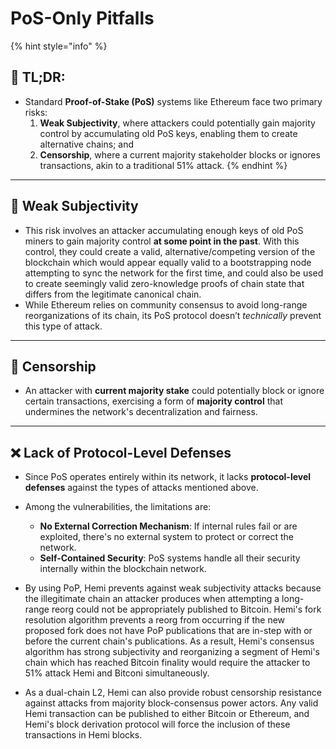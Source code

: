 # PoS-Only Pitfalls

{% hint style="info" %}
## 📜 TL;DR:

* Standard **Proof-of-Stake (PoS)** systems like Ethereum face two primary risks:
  1. **Weak Subjectivity**, where attackers could potentially gain majority control by accumulating old PoS keys, enabling them to create alternative chains; and
  2. **Censorship**, where a current majority stakeholder blocks or ignores transactions, akin to a traditional 51% attack.
{% endhint %}

***

## 🚨 Weak Subjectivity

* This risk involves an attacker accumulating enough keys of old PoS miners to gain majority control **at some point in the past**. With this control, they could create a valid, alternative/competing version of the blockchain which would appear equally valid to a bootstrapping node attempting to sync the network for the first time, and could also be used to create seemingly valid zero-knowledge proofs of chain state that differs from the legitimate canonical chain.
* While Ethereum relies on community consensus to avoid long-range reorganizations of its chain, its PoS protocol doesn’t _technically_ prevent this type of attack.

***

## 🚫 Censorship

* An attacker with **current majority stake** could potentially block or ignore certain transactions, exercising a form of **majority control** that undermines the network's decentralization and fairness.

***

## ❌ Lack of Protocol-Level Defenses

* Since PoS operates entirely within its network, it lacks **protocol-level defenses** against the types of attacks mentioned above.
*   Among the vulnerabilities, the limitations are:

    * **No External Correction Mechanism**: If internal rules fail or are exploited, there's no external system to protect or correct the network.
    * **Self-Contained Security**: PoS systems handle all their security internally within the blockchain network.


* By using PoP, Hemi prevents against weak subjectivity attacks because the illegitimate chain an attacker produces when attempting a long-range reorg could not be appropriately published to Bitcoin. Hemi's fork resolution algorithm prevents a reorg from occurring if the new proposed fork does not have PoP publications that are in-step with or before the current chain's publications. As a result, Hemi's consensus algorithm has strong subjectivity and reorganizing a segment of Hemi's chain which has reached Bitcoin finality would require the attacker to 51% attack Hemi and Bitconi simultaneously.&#x20;
* As a dual-chain L2, Hemi can also provide robust censorship resistance against attacks from majority block-consensus power actors. Any valid Hemi transaction can be published to either Bitcoin or Ethereum, and Hemi's block derivation protocol will force the inclusion of these transactions in Hemi blocks.&#x20;
